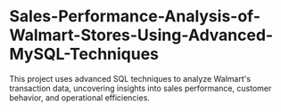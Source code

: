 # Sales-Performance-Analysis-of-Walmart-Stores-Using-Advanced-MySQL-Techniques
This project uses advanced SQL techniques to analyze Walmart's transaction data, uncovering insights into sales performance, customer behavior, and operational efficiencies.
